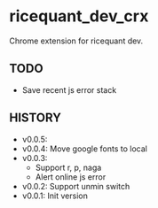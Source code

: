 # ricequant_dev_crx

Chrome extension for ricequant dev.

## TODO

- Save recent js error stack

## HISTORY

- v0.0.5: 
- v0.0.4: Move google fonts to local
- v0.0.3:
    - Support r, p, naga
    - Alert online js error
- v0.0.2: Support unmin switch
- v0.0.1: Init version
